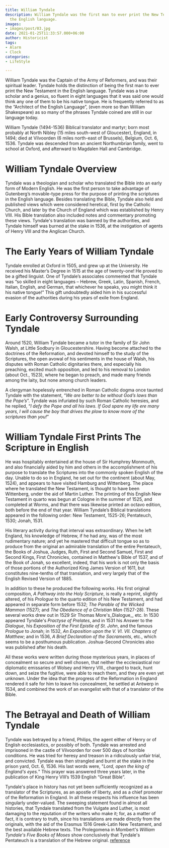 ```yaml
---
title: William Tyndale
description: William Tyndale was the first man to ever print the New Testament in
  the English language.
images:
- images/post/03.jpg
date: 2021-01-25T11:33:57.000+06:00
author: Historicist
tags:
- Alarm
- Clock
categories:
- LifeStyle

---
```

William Tyndale was the Captain of the Army of Reformers, and was their spiritual leader. Tyndale holds the distinction of being the first man to ever print the New Testament in the English language. Tyndale was a true scholar and a genius, so fluent in eight languages that it was said one would think any one of them to be his native tongue. He is frequently referred to as the “Architect of the English Language”, (even more so than William Shakespeare) as so many of the phrases Tyndale coined are still in our language today.

William Tyndale (1494-1536) Biblical translator and martyr; born most probably at North Nibley (15 miles south-west of Gloucester), England, in 1494; died at Vilvoorden (6 miles north-east of Brussels), Belgium, Oct. 6, 1536. Tyndale was descended from an ancient Northumbrian family, went to school at Oxford, and afterward to Magdalen Hall and Cambridge.

# William Tyndale Overview

Tyndale was a theologian and scholar who translated the Bible into an early form of Modern English. He was the first person to take advantage of Gutenberg’s movable-type press for the purpose of printing the scriptures in the English language. Besides translating the Bible, Tyndale also held and published views which were considered heretical, first by the Catholic Church, and later by the Church of England which was established by Henry VIII. His Bible translation also included notes and commentary promoting these views. Tyndale's translation was banned by the authorities, and Tyndale himself was burned at the stake in 1536, at the instigation of agents of Henry VIII and the Anglican Church.

# The Early Years of William Tyndale

Tyndale enrolled at Oxford in 1505, and grew up at the University. He received his Master’s Degree in 1515 at the age of twenty-one! He proved to be a gifted linguist. One of Tyndale’s associates commented that Tyndale was “so skilled in eight languages – Hebrew, Greek, Latin, Spanish, French, Italian, English, and German, that whichever he speaks, you might think it his native tongue!” This gift undoubtedly aided him in his successful evasion of the authorities during his years of exile from England.

# Early Controversy Surrounding Tyndale

Around 1520, William Tyndale became a tutor in the family of Sir John Walsh, at Little Sodbury in Gloucestershire. Having become attached to the doctrines of the Reformation, and devoted himself to the study of the Scriptures, the open avowal of his sentiments in the house of Walsh, his disputes with Roman Catholic dignitaries there, and especially his preaching, excited much opposition, and led to his removal to London (about Oct., 1523), where he began to preach, and made many friends among the laity, but none among church leaders.

A clergyman hopelessly entrenched in Roman Catholic dogma once taunted Tyndale with the statement, “_We are better to be without God’s laws than the Pope’s_”. Tyndale was infuriated by such Roman Catholic heresies, and he replied, “_I defy the Pope and all his laws. If God spare my life ere many years, I will cause the boy that drives the plow to know more of the scriptures than you!_”

# William Tyndale First Prints The Scripture in English

He was hospitably entertained at the house of Sir Humphrey Monmouth, and also financially aided by him and others in the accomplishment of his purpose to translate the Scriptures into the commonly spoken English of the day. Unable to do so in England, he set out for the continent (about May, 1524), and appears to have visited Hamburg and Wittenberg. The place where he translated the New Testament, is thought to have been Wittenberg, under the aid of Martin Luther. The printing of this English New Testament in quarto was begun at Cologne in the summer of 1525, and completed at Worms, and that there was likewise printed an octavo edition, both before the end of that year. William Tyndale’s Biblical translations appeared in the following order: New Testament, 1525-26; Pentateuch, 1530; Jonah, 1531.

His literary activity during that interval was extraordinary. When he left England, his knowledge of Hebrew, if he had any, was of the most rudimentary nature; and yet he mastered that difficult tongue so as to produce from the original an admirable translation of the entire Pentateuch, the Books of Joshua, Judges, Ruth, First and Second Samuel, First and Second Kings, First Chronicles, contained in Matthew's Bible of 1537, and of the Book of Jonah, so excellent, indeed, that his work is not only the basis of those portions of the Authorized King James Version of 1611, but constitutes nine-tenths of that translation, and very largely that of the English Revised Version of 1885.

In addition to these he produced the following works. His first original composition, _A Pathway into the Holy Scripture_, is really a reprint, slightly altered, of his _Prologue_ to the quarto edition of his New Testament, and had appeared in separate form before 1532; _The Parable of the Wicked Mammon_ (1527); and _The Obedience of a Christian Man_ (1527-28). These several works drew out in 1529 Sir Thomas More's_Dialogue_, etc. In 1530 appeared Tyndale's _Practyse of Prelates_, and in 1531 his Answer to the _Dialogue_, his _Exposition of the First Epistle of St. John_, and the famous _Prologue_ to Jonah; in 1532, _An Exposition upon the V. VI. VII. Chapters of Matthew_; and in 1536, _A Brief Declaration of the Sacraments_, etc., which seems to be a posthumous publication. Joshua-Second Chronicles also was published after his death.

All these works were written during those mysterious years, in places of concealment so secure and well chosen, that neither the ecclesiastical nor diplomatic emissaries of Wolsey and Henry VIII., charged to track, hunt down, and seize the fugitive, were able to reach them, and they are even yet unknown. Under the idea that the progress of the Reformation in England rendered it safe for him to leave his concealment, he settled at Antwerp in 1534, and combined the work of an evangelist with that of a translator of the Bible.

# The Betrayal and Death of William Tyndale

Tyndale was betrayed by a friend, Philips, the agent either of Henry or of English ecclesiastics, or possibly of both. Tyndale was arrested and imprisoned in the castle of Vilvoorden for over 500 days of horrible conditions. He was tried for heresy and treason in a ridiculously unfair trial, and convicted. Tyndale was then strangled and burnt at the stake in the prison yard, Oct. 6, 1536. His last words were, "_Lord, open the king of England's eyes._" This prayer was answered three years later, in the publication of King Henry VIII’s 1539 English “Great Bible”.

Tyndale's place in history has not yet been sufficiently recognized as a translator of the Scriptures, as an apostle of liberty, and as a chief promoter of the Reformation in England. In all these respects his influence has been singularly under-valued. The sweeping statement found in almost all histories, that Tyndale translated from the Vulgate and Luther, is most damaging to the reputation of the writers who make it; for, as a matter of fact, it is contrary to truth, since his translations are made directly from the originals, with the aid of the Erasmus 1516 Greek-Latin New Testament, and the best available Hebrew texts. The Prolegomena in Mombert's _William Tyndale's Five Books of Moses_ show conclusively that Tyndale's Pentateuch is a translation of the Hebrew original.
 [reference](https://web.archive.org/web/20160508012452/http://www.greatsite.com/timeline-english-bible-history/william-tyndale.html)